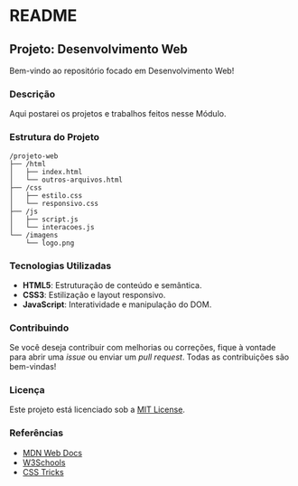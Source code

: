 # README

## Projeto: Desenvolvimento Web

Bem-vindo ao repositório focado em Desenvolvimento Web! 

### Descrição

Aqui postarei os projetos e trabalhos feitos nesse Módulo.
### Estrutura do Projeto

```
/projeto-web
├── /html
│   ├── index.html
│   └── outros-arquivos.html
├── /css
│   ├── estilo.css
│   └── responsivo.css
├── /js
│   ├── script.js
│   └── interacoes.js
└── /imagens
    └── logo.png
```

### Tecnologias Utilizadas

- **HTML5**: Estruturação de conteúdo e semântica.
- **CSS3**: Estilização e layout responsivo.
- **JavaScript**: Interatividade e manipulação do DOM.

### Contribuindo

Se você deseja contribuir com melhorias ou correções, fique à vontade para abrir uma *issue* ou enviar um *pull request*. Todas as contribuições são bem-vindas!

### Licença

Este projeto está licenciado sob a [MIT License](LICENSE).

### Referências

- [MDN Web Docs](https://developer.mozilla.org/pt-BR/)
- [W3Schools](https://www.w3schools.com/)
- [CSS Tricks](https://css-tricks.com/)

